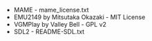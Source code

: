 * MAME - mame_license.txt
* EMU2149 by Mitsutaka Okazaki - MIT License
* VGMPlay by Valley Bell - GPL v2
* SDL2 - README-SDL.txt
